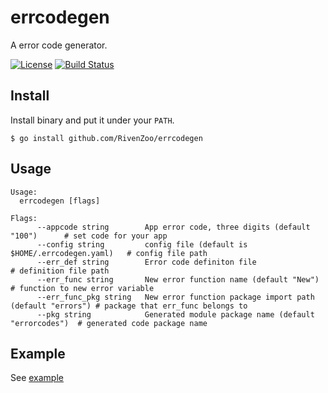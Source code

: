 # errcodegen
A error code generator.

[![License](https://img.shields.io/badge/License-Apache%202.0-blue.svg)](https://opensource.org/licenses/Apache-2.0)
[![Build Status](https://travis-ci.org/RivenZoo/errcodegen.svg?branch=master)](https://travis-ci.org/RivenZoo/errcodegen)

## Install

Install binary and put it under your `PATH`.

```shell
$ go install github.com/RivenZoo/errcodegen
```

## Usage

```
Usage:
  errcodegen [flags]

Flags:
      --appcode string        App error code, three digits (default "100")      # set code for your app
      --config string         config file (default is $HOME/.errcodegen.yaml)   # config file path
      --err_def string        Error code definiton file                         # definition file path
      --err_func string       New error function name (default "New")           # function to new error variable
      --err_func_pkg string   New error function package import path (default "errors") # package that err_func belongs to
      --pkg string            Generated module package name (default "errorcodes")  # generated code package name
```

## Example

See [example](https://github.com/RivenZoo/errcodegen/tree/master/example)